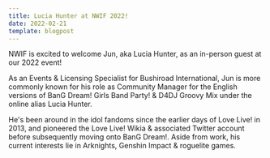 ```yaml
---
title: Lucia Hunter at NWIF 2022!
date: 2022-02-21
template: blogpost
---
```


NWIF is excited to welcome Jun, aka Lucia Hunter, as an in-person guest at our 2022 event!

As an Events & Licensing Specialist for Bushiroad International, Jun is more commonly known for his role as Community Manager for the English versions of BanG Dream! Girls Band Party! & D4DJ Groovy Mix under the online alias Lucia Hunter. 

He's been around in the idol fandoms since the earlier days of Love Live! in 2013, and pioneered the Love Live! Wikia & associated Twitter account before subsequently moving onto BanG Dream!. Aside from work, his current interests lie in Arknights, Genshin Impact & roguelite games.